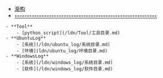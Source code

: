 <!-- docs/_sidebar.md -->
<!-- 首页介绍 -->
- [渐构](ldn/)
- [**----------------------------------------------------------**](ldn/)
<!-- 项目1介绍 -->
<!-- 相对路径默认读取README.md -->
<!-- 以下的每一个项目对应一个md文件 -->
    - **Tool**
        - [python_script](/ldn/Tool/工具目录.md)
    - **UbuntuLog** 
        - [系统](/ldn/ubuntu_log/系统目录.md)
        - [环境](ldn/ubuntu_log/环境目录.md)
    - **WindowsLog**
        - [系统](/ldn/windows_log/系统目录.md)
        - [软件](/ldn/windows_log/软件目录.md)
<!-- 之前的目录看着不得劲的原因是：一开始的框架定得太大了，所以要细分，侧边栏主要是用来导航最大的分类，如系统及其子分类，日常的项目是子分类的子集。以后定框架的时候要先定最大分类和最小分类，如系统问题和命令行查看磁盘情况之间还需要一个磁盘管理的类别作为过渡；软件问题和Mathtype之间要加一个软件安装与激活 -->
